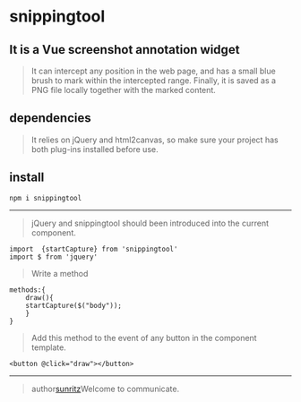 # snippingtool 
## It is a Vue screenshot annotation widget
> It can intercept any position in the web page, and has a small blue brush to mark within the intercepted range. Finally, it is saved as a PNG file locally together with the marked content.
## dependencies
> It relies on jQuery and html2canvas, so make sure your project has both plug-ins installed before use.
## install

    npm i snippingtool 
***
> jQuery and snippingtool should been introduced into the current component.

    import  {startCapture} from 'snippingtool'
    import $ from 'jquery'
> Write a method

    methods:{
        draw(){
        startCapture($("body"));
        }
    }
> Add this method to the event of any button in the component template.

    <button @click="draw"></button>
***
>author[sunritz](mailto:sunritz@126.com)Welcome to communicate. 